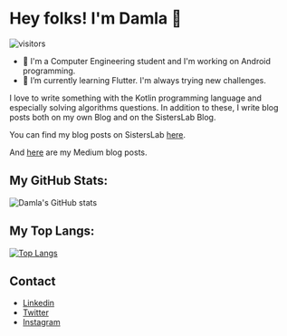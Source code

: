 # Hey folks! I'm Damla 👋

 ![visitors](https://visitor-badge.glitch.me/badge?page_id=damlacim.visitor-badge)
 
 
- 🔭 I'm a Computer Engineering student and I'm working on Android programming. 
- 🌱 I’m currently learning Flutter. I'm always trying new challenges. 

I love to write something with the Kotlin programming language and especially solving algorithms questions.
In addition to these, I write blog posts both on my own Blog and on the SistersLab Blog. 

You can find my blog posts on SistersLab [here](https://sisterslab.co/yazar/damla-cim/).

And [here](https://damlacim.medium.com) are my Medium blog posts. 

## My GitHub Stats:

![Damla's GitHub stats](https://github-readme-stats.vercel.app/api?username=damlacim&show_icons=true&theme=tokyonight)

## My Top Langs:


[![Top Langs](https://github-readme-stats.vercel.app/api/top-langs/?username=damlacim&layout=compact)](https://github.com/anuraghazra/github-readme-stats)




## Contact

- [Linkedin](https://www.linkedin.com/in/damla-çim-39b6a2178/)
- [Twitter](https://twitter.com/elowendark)
- [Instagram](https://www.instagram.com/cim.damla0/)


